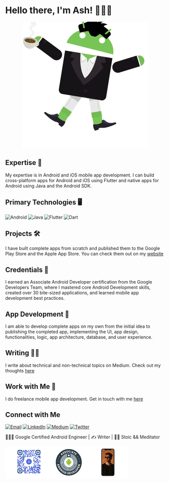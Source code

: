 <h1> Hello there, I'm Ash! 👨🏻‍💻 </h1>

<p align="center"><img src="https://raw.githubusercontent.com/ashtonjonesdev/ashtonjonesdev/master/androidify.gif"></p>

## Expertise 🧠
My expertise is in Android and iOS mobile app development. I can build cross-platform apps for Android and iOS using Flutter and native apps for Android using Java and the Android SDK.

## Primary Technologies 🖥
  <img alt="Android" src="https://img.shields.io/badge/-Android-45b8d8?style=for-the-badge&logo=android&logoColor=white&color=brightGreen" /> <img alt="Java" src="https://img.shields.io/badge/-Java-8DD6F9?style=for-the-badge&logo=java&logoColor=white&color=orange" /> <img alt="Flutter" src="https://img.shields.io/badge/-Flutter-46a2f1?style=for-the-badge&logo=flutter&logoColor=white&color=lightBlue" /> <img alt="Dart" src="https://img.shields.io/badge/-Dart-2088FF?style=for-the-badge&logo=dart&logoColor=white&color=blue" />

## Projects 🛠
I have built complete apps from scratch and published them to the Google Play Store and the Apple App Store. You can check them out on my [website](ashtonjones.dev/projects)

## Credentials 🔖
I earned an Associate Android Developer certification from the Google Developers Team, where I mastered core Android Development skills, created over 30 bite-sized applications, and learned mobile app development best practices.

## App Development 📱
I am able to develop complete apps on my own from the initial idea to publishing the completed app, implementing the UI, app design, functionalities, logic, app architecture, database, and user experience.

## Writing ✍🏼
I write about technical and non-technical topics on Medium. Check out my thoughts [here](https://medium.com/@TJgrapes)

## Work with Me 👥
I do freelance mobile app development. Get in touch with me [here](ashtonjones.dev/consulting)

## Connect with Me
<p><a href="mailto:ashtonjonesdev@gmail.com" target="_blank"><img alt="Email" src="https://img.shields.io/badge/gmail-%231DA1F2.svg?&style=for-the-badge&logo=gmail&logoColor=white&color=red" /></a> <a href="https://www.linkedin.com/in/tjgrapes" target="_blank"><img alt="LinkedIn" src="https://img.shields.io/badge/linkedin-%230077B5.svg?&style=for-the-badge&logo=linkedin&logoColor=white" /></a> <a href="https://medium.com/@TJgrapes" target="_blank"><img alt="Medium" src="https://img.shields.io/badge/medium-%2312100E.svg?&style=for-the-badge&logo=medium&logoColor=white" /></a> <a href="https://twitter.com/TJgrapes" target="_blank"><img alt="Twitter" src="https://img.shields.io/badge/twitter-%231DA1F2.svg?&style=for-the-badge&logo=twitter&logoColor=white" /></a> 
</p>




👨🏻‍💻 Google Certified Android Engineer |
✍ Writer |
🧘‍♂️ Stoic && Meditator


<img src="https://raw.githubusercontent.com/ashtonjonesdev/ashtonjonesdev/master/medium_outro.png">
